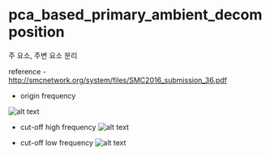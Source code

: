 # pca_based_primary_ambient_decomposition
주 요소, 주변 요소 분리

reference - http://smcnetwork.org/system/files/SMC2016_submission_36.pdf

- origin frequency

![alt text](https://scontent-hkg3-1.xx.fbcdn.net/v/t31.0-8/19693700_1584735708223323_4169270473697054645_o.jpg?oh=51bff0e83738e520bdc69683145fb6a6&oe=59D8F0FC)

- cut-off high frequency
![alt text](https://scontent-hkg3-1.xx.fbcdn.net/v/t31.0-8/19702810_1584735704889990_2629168977502692219_o.jpg?oh=a7b201367e3fc5d0fd14014af935e8a3&oe=59D1FEC8)

- cut-off low frequency
![alt text](https://scontent-hkg3-1.xx.fbcdn.net/v/t31.0-8/19577323_1584735711556656_7554138837472030077_o.jpg?oh=04e4dce15cd2f48b7d72196c3960d439&oe=5A0A3A85)


